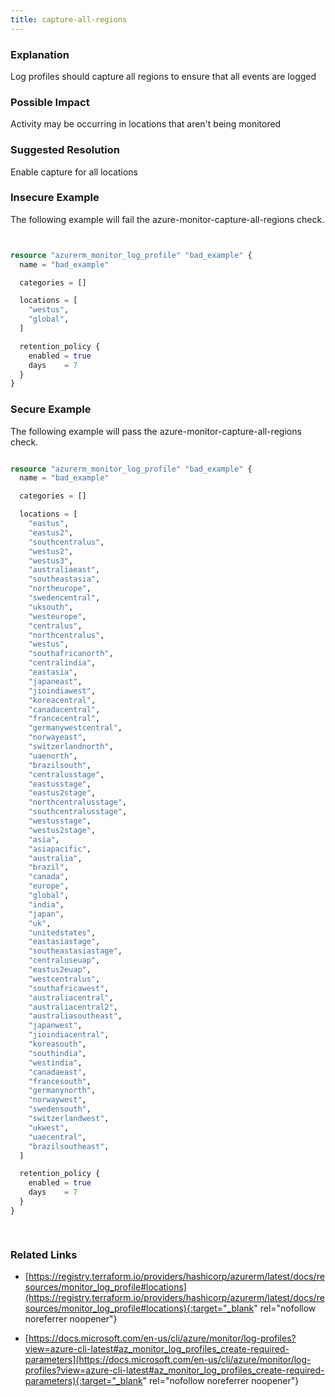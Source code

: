 ```yaml
---
title: capture-all-regions
---
```


### Explanation

Log profiles should capture all regions to ensure that all events are logged

### Possible Impact
Activity may be occurring in locations that aren't being monitored

### Suggested Resolution
Enable capture for all locations


### Insecure Example

The following example will fail the azure-monitor-capture-all-regions check.

```terraform


resource "azurerm_monitor_log_profile" "bad_example" {
  name = "bad_example"

  categories = []

  locations = [
    "westus",
    "global",
  ]

  retention_policy {
    enabled = true
    days    = 7
  }
}

```



### Secure Example

The following example will pass the azure-monitor-capture-all-regions check.

```terraform

resource "azurerm_monitor_log_profile" "bad_example" {
  name = "bad_example"

  categories = []

  locations = [
	"eastus",
	"eastus2",
	"southcentralus",
	"westus2",
	"westus3",
	"australiaeast",
	"southeastasia",
	"northeurope",
	"swedencentral",
	"uksouth",
	"westeurope",
	"centralus",
	"northcentralus",
	"westus",
	"southafricanorth",
	"centralindia",
	"eastasia",
	"japaneast",
	"jioindiawest",
	"koreacentral",
	"canadacentral",
	"francecentral",
	"germanywestcentral",
	"norwayeast",
	"switzerlandnorth",
	"uaenorth",
	"brazilsouth",
	"centralusstage",
	"eastusstage",
	"eastus2stage",
	"northcentralusstage",
	"southcentralusstage",
	"westusstage",
	"westus2stage",
	"asia",
	"asiapacific",
	"australia",
	"brazil",
	"canada",
	"europe",
	"global",
	"india",
	"japan",
	"uk",
	"unitedstates",
	"eastasiastage",
	"southeastasiastage",
	"centraluseuap",
	"eastus2euap",
	"westcentralus",
	"southafricawest",
	"australiacentral",
	"australiacentral2",
	"australiasoutheast",
	"japanwest",
	"jioindiacentral",
	"koreasouth",
	"southindia",
	"westindia",
	"canadaeast",
	"francesouth",
	"germanynorth",
	"norwaywest",
	"swedensouth",
	"switzerlandwest",
	"ukwest",
	"uaecentral",
	"brazilsoutheast",
  ]

  retention_policy {
    enabled = true
    days    = 7
  }
}

			
```




### Related Links


- [https://registry.terraform.io/providers/hashicorp/azurerm/latest/docs/resources/monitor_log_profile#locations](https://registry.terraform.io/providers/hashicorp/azurerm/latest/docs/resources/monitor_log_profile#locations){:target="_blank" rel="nofollow noreferrer noopener"}

- [https://docs.microsoft.com/en-us/cli/azure/monitor/log-profiles?view=azure-cli-latest#az_monitor_log_profiles_create-required-parameters](https://docs.microsoft.com/en-us/cli/azure/monitor/log-profiles?view=azure-cli-latest#az_monitor_log_profiles_create-required-parameters){:target="_blank" rel="nofollow noreferrer noopener"}



